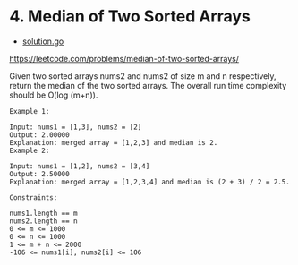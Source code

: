 # 4. Median of Two Sorted Arrays

- [solution.go](https://raw.githubusercontent.com/jnuho/jnuho.github.io/master/hellogo/algorithm/4-median-of-two-sorted-arrays/solution.go)

https://leetcode.com/problems/median-of-two-sorted-arrays/

Given two sorted arrays nums2 and nums2 of size m and n respectively, return the median of the two sorted arrays.
The overall run time complexity should be O(log (m+n)).

 
```
Example 1:

Input: nums1 = [1,3], nums2 = [2]
Output: 2.00000
Explanation: merged array = [1,2,3] and median is 2.
Example 2:

Input: nums1 = [1,2], nums2 = [3,4]
Output: 2.50000
Explanation: merged array = [1,2,3,4] and median is (2 + 3) / 2 = 2.5.
 
Constraints:

nums1.length == m
nums2.length == n
0 <= m <= 1000
0 <= n <= 1000
1 <= m + n <= 2000
-106 <= nums1[i], nums2[i] <= 106

```